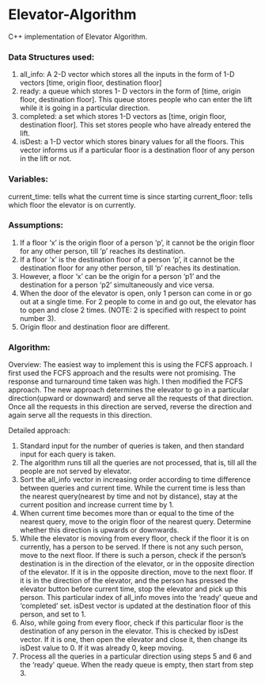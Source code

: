# Elevator-Algorithm
C++ implementation of Elevator Algorithm.

### Data Structures used:
1. all_info: A 2-D vector which stores all the inputs in the form of 1-D vectors [time, origin floor, destination floor]
2. ready: a queue which stores 1- D vectors in the form of [time, origin floor, destination floor]. This queue stores people who can enter the lift while it is going in a particular direction.
3. completed: a set which stores 1-D vectors as [time, origin floor, destination floor]. This set stores people who have already entered the lift. 
4. isDest: a 1-D vector which stores binary values for all the floors. This vector informs us if a particular floor is a destination floor of any person in the lift or not.

### Variables:
current_time: tells what the current time is since starting
current_floor: tells which floor the elevator is on currently.

### Assumptions:
1. If a floor ‘x’ is the origin floor of a person ‘p’, it cannot be the origin floor for any other person, till ‘p’ reaches its destination.
2. If a floor ‘x’ is the destination floor of a person ‘p’, it cannot be the destination floor for any other person, till ‘p’ reaches its destination.
3. However, a floor ‘x’ can be the origin for a person ‘p1’ and the destination for a person ‘p2’ simultaneously and vice versa.
4. When the door of the elevator is open, only 1 person can come in or go out at a single time. For 2 people to come in and go out, the elevator has to open and close 2 times.
(NOTE: 2 is specified with respect to point number 3).
5. Origin floor and destination floor are different.

### Algorithm:

Overview: The easiest way to implement this is using the FCFS approach. I first used the FCFS approach and the results were not promising. The response and turnaround time taken was high. I then modified the FCFS approach. The new approach determines the elevator to go in a particular direction(upward or downward) and serve all the requests of that direction. Once all the requests in this direction are served, reverse the direction and again serve all the requests in this direction.

Detailed approach:
1. Standard input for the number of queries is taken, and then standard input for each query is taken.
2. The algorithm runs till all the queries are not processed, that is, till all the people are not served by elevator.
3. Sort the all_info vector in increasing order according to time difference between queries and current time. While the current time is less than the nearest query(nearest by time and not by distance), stay at the current position and increase current time by 1.
4. When current time becomes more than or equal to the time of the nearest query, move to the origin floor of the nearest query. Determine whether this direction is upwards or downwards.
5. While the elevator is moving from every floor, check if the floor it is on currently, has a person to be served. If there is not any such person, move to the next floor. If there is such a person, check if the person’s destination is in the direction of the elevator, or in the opposite direction of the elevator. If it is in the opposite direction, move to the next floor. If it is in the direction of the elevator, and the person has pressed the elevator button before current time, stop the elevator and pick up this person. This particular index of all_info moves into the ‘ready’ queue and ‘completed’ set. isDest vector is updated at the destination floor of this person, and set to 1.
6. Also, while going from every floor, check if this particular floor is the destination of any person in the elevator. This is checked by isDest vector. If it is one, then open the elevator and close it, then change its isDest value to 0. If it was already 0, keep moving.
7. Process all the queries in a particular direction using steps 5 and 6 and the ‘ready’ queue. When the ready queue is empty, then start from step 3.
